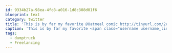 ```yaml
---
id: 9334b27a-98ea-4fc8-a016-1d8c308d01f6
blueprint: text
category: twitter
title: 'This is by far my favorite @Oatmeal comic http://tinyurl.com/2eomy52 #Freelancing #dumptruck'
caption: 'This is by far my favorite <span class="username username_linked">@<a href="https://twitter.com/Oatmeal" title="The Oatmeal">Oatmeal</a></span> comic http://tinyurl.com/2eomy52 <span class="hashtag hashtag_local">#<a href="http://tweettemp.darylchymko.ca/?tag=freelancing">Freelancing</a> <span class="hashtag hashtag_local">#<a href="http://tweettemp.darylchymko.ca/?tag=dumptruck">dumptruck</a>'
tags:
  - dumptruck
  - Freelancing
---
```


